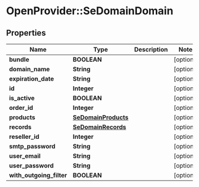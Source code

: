 # OpenProvider::SeDomainDomain

## Properties
Name | Type | Description | Notes
------------ | ------------- | ------------- | -------------
**bundle** | **BOOLEAN** |  | [optional] 
**domain_name** | **String** |  | [optional] 
**expiration_date** | **String** |  | [optional] 
**id** | **Integer** |  | [optional] 
**is_active** | **BOOLEAN** |  | [optional] 
**order_id** | **Integer** |  | [optional] 
**products** | [**SeDomainProducts**](SeDomainProducts.md) |  | [optional] 
**records** | [**SeDomainRecords**](SeDomainRecords.md) |  | [optional] 
**reseller_id** | **Integer** |  | [optional] 
**smtp_password** | **String** |  | [optional] 
**user_email** | **String** |  | [optional] 
**user_password** | **String** |  | [optional] 
**with_outgoing_filter** | **BOOLEAN** |  | [optional] 

